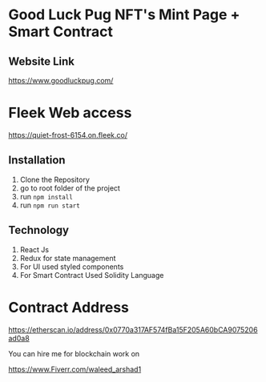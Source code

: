 # Good Luck Pug NFT's Mint Page + Smart Contract


## Website Link
https://www.goodluckpug.com/


# Fleek Web access

https://quiet-frost-6154.on.fleek.co/

## Installation

1. Clone the Repository
2. go to root folder of the project
3. run ``` npm install ``` 
4. run ```npm run start ``` 


## Technology 

1. React Js
2. Redux for state management
3. For UI used styled components
4. For Smart Contract Used Solidity Language


# Contract Address

https://etherscan.io/address/0x0770a317AF574fBa15F205A60bCA9075206ad0a8

You can hire me for blockchain work on

https://www.Fiverr.com/waleed_arshad1

